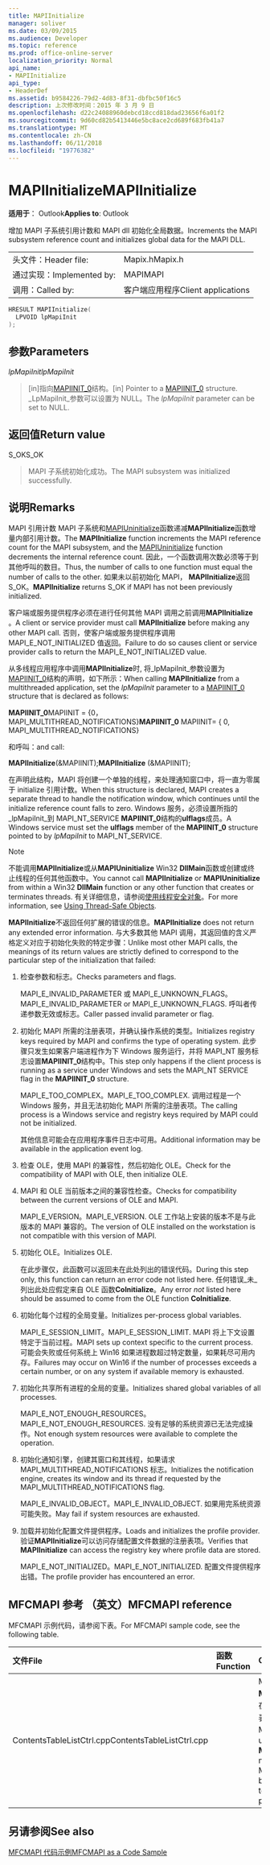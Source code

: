 ```yaml
---
title: MAPIInitialize
manager: soliver
ms.date: 03/09/2015
ms.audience: Developer
ms.topic: reference
ms.prod: office-online-server
localization_priority: Normal
api_name:
- MAPIInitialize
api_type:
- HeaderDef
ms.assetid: b9584226-79d2-4d83-8f31-dbfbc50f16c5
description: 上次修改时间：2015 年 3 月 9 日
ms.openlocfilehash: d22c24088960debcd18ccd818dad23656f6a01f2
ms.sourcegitcommit: 9d60cd82b5413446e5bc8ace2cd689f683fb41a7
ms.translationtype: MT
ms.contentlocale: zh-CN
ms.lasthandoff: 06/11/2018
ms.locfileid: "19776382"
---
```

# <a name="mapiinitialize"></a><span data-ttu-id="d0ad6-103">MAPIInitialize</span><span class="sxs-lookup"><span data-stu-id="d0ad6-103">MAPIInitialize</span></span>

  
  
<span data-ttu-id="d0ad6-104">**适用于**： Outlook</span><span class="sxs-lookup"><span data-stu-id="d0ad6-104">**Applies to**: Outlook</span></span> 
  
<span data-ttu-id="d0ad6-105">增加 MAPI 子系统引用计数和 MAPI dll 初始化全局数据。</span><span class="sxs-lookup"><span data-stu-id="d0ad6-105">Increments the MAPI subsystem reference count and initializes global data for the MAPI DLL.</span></span> 
  
|||
|:-----|:-----|
|<span data-ttu-id="d0ad6-106">头文件：</span><span class="sxs-lookup"><span data-stu-id="d0ad6-106">Header file:</span></span>  <br/> |<span data-ttu-id="d0ad6-107">Mapix.h</span><span class="sxs-lookup"><span data-stu-id="d0ad6-107">Mapix.h</span></span>  <br/> |
|<span data-ttu-id="d0ad6-108">通过实现：</span><span class="sxs-lookup"><span data-stu-id="d0ad6-108">Implemented by:</span></span>  <br/> |<span data-ttu-id="d0ad6-109">MAPI</span><span class="sxs-lookup"><span data-stu-id="d0ad6-109">MAPI</span></span>  <br/> |
|<span data-ttu-id="d0ad6-110">调用：</span><span class="sxs-lookup"><span data-stu-id="d0ad6-110">Called by:</span></span>  <br/> |<span data-ttu-id="d0ad6-111">客户端应用程序</span><span class="sxs-lookup"><span data-stu-id="d0ad6-111">Client applications</span></span>  <br/> |
   
```cpp
HRESULT MAPIInitialize(
  LPVOID lpMapiInit
);
```

## <a name="parameters"></a><span data-ttu-id="d0ad6-112">参数</span><span class="sxs-lookup"><span data-stu-id="d0ad6-112">Parameters</span></span>

 <span data-ttu-id="d0ad6-113">_lpMapiInit_</span><span class="sxs-lookup"><span data-stu-id="d0ad6-113">_lpMapiInit_</span></span>
  
> <span data-ttu-id="d0ad6-114">[in]指向[MAPIINIT_0](mapiinit_0.md)结构。</span><span class="sxs-lookup"><span data-stu-id="d0ad6-114">[in] Pointer to a [MAPIINIT_0](mapiinit_0.md) structure.</span></span> <span data-ttu-id="d0ad6-115">_LpMapiInit_参数可以设置为 NULL。</span><span class="sxs-lookup"><span data-stu-id="d0ad6-115">The  _lpMapiInit_ parameter can be set to NULL.</span></span> 
    
## <a name="return-value"></a><span data-ttu-id="d0ad6-116">返回值</span><span class="sxs-lookup"><span data-stu-id="d0ad6-116">Return value</span></span>

<span data-ttu-id="d0ad6-117">S_OK</span><span class="sxs-lookup"><span data-stu-id="d0ad6-117">S_OK</span></span> 
  
> <span data-ttu-id="d0ad6-118">MAPI 子系统初始化成功。</span><span class="sxs-lookup"><span data-stu-id="d0ad6-118">The MAPI subsystem was initialized successfully.</span></span>
    
## <a name="remarks"></a><span data-ttu-id="d0ad6-119">说明</span><span class="sxs-lookup"><span data-stu-id="d0ad6-119">Remarks</span></span>

<span data-ttu-id="d0ad6-120">MAPI 引用计数 MAPI 子系统和[MAPIUninitialize](mapiuninitialize.md)函数递减**MAPIInitialize**函数增量内部引用计数。</span><span class="sxs-lookup"><span data-stu-id="d0ad6-120">The **MAPIInitialize** function increments the MAPI reference count for the MAPI subsystem, and the [MAPIUninitialize](mapiuninitialize.md) function decrements the internal reference count.</span></span> <span data-ttu-id="d0ad6-121">因此，一个函数调用次数必须等于到其他呼叫的数目。</span><span class="sxs-lookup"><span data-stu-id="d0ad6-121">Thus, the number of calls to one function must equal the number of calls to the other.</span></span> <span data-ttu-id="d0ad6-122">如果未以前初始化 MAPI， **MAPIInitialize**返回 S_OK。</span><span class="sxs-lookup"><span data-stu-id="d0ad6-122">**MAPIInitialize** returns S_OK if MAPI has not been previously initialized.</span></span> 
  
<span data-ttu-id="d0ad6-123">客户端或服务提供程序必须在进行任何其他 MAPI 调用之前调用**MAPIInitialize** 。</span><span class="sxs-lookup"><span data-stu-id="d0ad6-123">A client or service provider must call **MAPIInitialize** before making any other MAPI call.</span></span> <span data-ttu-id="d0ad6-124">否则，使客户端或服务提供程序调用 MAPI_E_NOT_INITIALIZED 值返回。</span><span class="sxs-lookup"><span data-stu-id="d0ad6-124">Failure to do so causes client or service provider calls to return the MAPI_E_NOT_INITIALIZED value.</span></span> 
  
<span data-ttu-id="d0ad6-125">从多线程应用程序中调用**MAPIInitialize**时, 将_lpMapiInit_参数设置为[MAPIINIT_0](mapiinit_0.md)结构的声明，如下所示：</span><span class="sxs-lookup"><span data-stu-id="d0ad6-125">When calling **MAPIInitialize** from a multithreaded application, set the  _lpMapiInit_ parameter to a [MAPIINIT_0](mapiinit_0.md) structure that is declared as follows:</span></span> 
  
 <span data-ttu-id="d0ad6-126">**MAPIINIT_0**MAPIINIT = {0，MAPI_MULTITHREAD_NOTIFICATIONS}</span><span class="sxs-lookup"><span data-stu-id="d0ad6-126">**MAPIINIT_0** MAPIINIT= { 0, MAPI_MULTITHREAD_NOTIFICATIONS}</span></span> 
  
<span data-ttu-id="d0ad6-127">和呼叫：</span><span class="sxs-lookup"><span data-stu-id="d0ad6-127">and call:</span></span> 
  
 <span data-ttu-id="d0ad6-128">**MAPIInitialize**(&amp;MAPIINIT);</span><span class="sxs-lookup"><span data-stu-id="d0ad6-128">**MAPIInitialize** (&amp;MAPIINIT);</span></span> 
  
<span data-ttu-id="d0ad6-129">在声明此结构，MAPI 将创建一个单独的线程，来处理通知窗口中，将一直为零属于 initialize 引用计数。</span><span class="sxs-lookup"><span data-stu-id="d0ad6-129">When this structure is declared, MAPI creates a separate thread to handle the notification window, which continues until the initialize reference count falls to zero.</span></span> <span data-ttu-id="d0ad6-130">Windows 服务，必须设置所指的_lpMapiInit_到 MAPI_NT_SERVICE **MAPIINIT_0**结构的**ulflags**成员。</span><span class="sxs-lookup"><span data-stu-id="d0ad6-130">A Windows service must set the **ulflags** member of the **MAPIINIT_0** structure pointed to by  _lpMapiInit_ to MAPI_NT_SERVICE.</span></span> 
  
> [!NOTE]
> <span data-ttu-id="d0ad6-131">不能调用**MAPIInitialize**或从**MAPIUninitialize** Win32 **DllMain**函数或创建或终止线程的任何其他函数中。</span><span class="sxs-lookup"><span data-stu-id="d0ad6-131">You cannot call **MAPIInitialize** or **MAPIUninitialize** from within a Win32 **DllMain** function or any other function that creates or terminates threads.</span></span> <span data-ttu-id="d0ad6-132">有关详细信息，请参阅[使用线程安全对象](using-thread-safe-objects.md)。</span><span class="sxs-lookup"><span data-stu-id="d0ad6-132">For more information, see [Using Thread-Safe Objects](using-thread-safe-objects.md).</span></span> 
  
 <span data-ttu-id="d0ad6-133">**MAPIInitialize**不返回任何扩展的错误的信息。</span><span class="sxs-lookup"><span data-stu-id="d0ad6-133">**MAPIInitialize** does not return any extended error information.</span></span> <span data-ttu-id="d0ad6-134">与大多数其他 MAPI 调用，其返回值的含义严格定义对应于初始化失败的特定步骤：</span><span class="sxs-lookup"><span data-stu-id="d0ad6-134">Unlike most other MAPI calls, the meanings of its return values are strictly defined to correspond to the particular step of the initialization that failed:</span></span> 
  
1. <span data-ttu-id="d0ad6-135">检查参数和标志。</span><span class="sxs-lookup"><span data-stu-id="d0ad6-135">Checks parameters and flags.</span></span>
    
    <span data-ttu-id="d0ad6-136">MAPI_E_INVALID_PARAMETER 或 MAPI_E_UNKNOWN_FLAGS。</span><span class="sxs-lookup"><span data-stu-id="d0ad6-136">MAPI_E_INVALID_PARAMETER or MAPI_E_UNKNOWN_FLAGS.</span></span> <span data-ttu-id="d0ad6-137">呼叫者传递参数无效或标志。</span><span class="sxs-lookup"><span data-stu-id="d0ad6-137">Caller passed invalid parameter or flag.</span></span>
    
2. <span data-ttu-id="d0ad6-138">初始化 MAPI 所需的注册表项，并确认操作系统的类型。</span><span class="sxs-lookup"><span data-stu-id="d0ad6-138">Initializes registry keys required by MAPI and confirms the type of operating system.</span></span> <span data-ttu-id="d0ad6-139">此步骤只发生如果客户端进程作为下 Windows 服务运行，并将 MAPI_NT 服务标志设置**MAPIINIT_0**结构中。</span><span class="sxs-lookup"><span data-stu-id="d0ad6-139">This step only happens if the client process is running as a service under Windows and sets the MAPI_NT SERVICE flag in the **MAPIINIT_0** structure.</span></span> 
    
    <span data-ttu-id="d0ad6-140">MAPI_E_TOO_COMPLEX。</span><span class="sxs-lookup"><span data-stu-id="d0ad6-140">MAPI_E_TOO_COMPLEX.</span></span> <span data-ttu-id="d0ad6-141">调用过程是一个 Windows 服务，并且无法初始化 MAPI 所需的注册表项。</span><span class="sxs-lookup"><span data-stu-id="d0ad6-141">The calling process is a Windows service and registry keys required by MAPI could not be initialized.</span></span> 
    
    <span data-ttu-id="d0ad6-142">其他信息可能会在应用程序事件日志中可用。</span><span class="sxs-lookup"><span data-stu-id="d0ad6-142">Additional information may be available in the application event log.</span></span>
    
3. <span data-ttu-id="d0ad6-143">检查 OLE，使用 MAPI 的兼容性，然后初始化 OLE。</span><span class="sxs-lookup"><span data-stu-id="d0ad6-143">Check for the compatibility of MAPI with OLE, then initialize OLE.</span></span>
    
1. <span data-ttu-id="d0ad6-144">MAPI 和 OLE 当前版本之间的兼容性检查。</span><span class="sxs-lookup"><span data-stu-id="d0ad6-144">Checks for compatibility between the current versions of OLE and MAPI.</span></span> 
    
    <span data-ttu-id="d0ad6-145">MAPI_E_VERSION。</span><span class="sxs-lookup"><span data-stu-id="d0ad6-145">MAPI_E_VERSION.</span></span> <span data-ttu-id="d0ad6-146">OLE 工作站上安装的版本不是与此版本的 MAPI 兼容的。</span><span class="sxs-lookup"><span data-stu-id="d0ad6-146">The version of OLE installed on the workstation is not compatible with this version of MAPI.</span></span>
    
2. <span data-ttu-id="d0ad6-147">初始化 OLE。</span><span class="sxs-lookup"><span data-stu-id="d0ad6-147">Initializes OLE.</span></span> 
    
    <span data-ttu-id="d0ad6-148">在此步骤仅，此函数可以返回未在此处列出的错误代码。</span><span class="sxs-lookup"><span data-stu-id="d0ad6-148">During this step only, this function can return an error code not listed here.</span></span> <span data-ttu-id="d0ad6-149">任何错误_未_列出此处应假定来自 OLE 函数**CoInitialize**。</span><span class="sxs-lookup"><span data-stu-id="d0ad6-149">Any error  _not_ listed here should be assumed to come from the OLE function **CoInitialize**.</span></span>
    
4. <span data-ttu-id="d0ad6-150">初始化每个过程的全局变量。</span><span class="sxs-lookup"><span data-stu-id="d0ad6-150">Initializes per-process global variables.</span></span>
    
    <span data-ttu-id="d0ad6-151">MAPI_E_SESSION_LIMIT。</span><span class="sxs-lookup"><span data-stu-id="d0ad6-151">MAPI_E_SESSION_LIMIT.</span></span> <span data-ttu-id="d0ad6-152">MAPI 将上下文设置特定于当前过程。</span><span class="sxs-lookup"><span data-stu-id="d0ad6-152">MAPI sets up context specific to the current process.</span></span> <span data-ttu-id="d0ad6-153">可能会失败或任何系统上 Win16 如果进程数超过特定数量，如果耗尽可用内存。</span><span class="sxs-lookup"><span data-stu-id="d0ad6-153">Failures may occur on Win16 if the number of processes exceeds a certain number, or on any system if available memory is exhausted.</span></span>
    
5. <span data-ttu-id="d0ad6-154">初始化共享所有进程的全局的变量。</span><span class="sxs-lookup"><span data-stu-id="d0ad6-154">Initializes shared global variables of all processes.</span></span>
    
    <span data-ttu-id="d0ad6-155">MAPI_E_NOT_ENOUGH_RESOURCES。</span><span class="sxs-lookup"><span data-stu-id="d0ad6-155">MAPI_E_NOT_ENOUGH_RESOURCES.</span></span> <span data-ttu-id="d0ad6-156">没有足够的系统资源已无法完成操作。</span><span class="sxs-lookup"><span data-stu-id="d0ad6-156">Not enough system resources were available to complete the operation.</span></span>
    
6. <span data-ttu-id="d0ad6-157">初始化通知引擎，创建其窗口和其线程，如果请求 MAPI_MULTITHREAD_NOTIFICATIONS 标志。</span><span class="sxs-lookup"><span data-stu-id="d0ad6-157">Initializes the notification engine, creates its window and its thread if requested by the MAPI_MULTITHREAD_NOTIFICATIONS flag.</span></span> 
    
    <span data-ttu-id="d0ad6-158">MAPI_E_INVALID_OBJECT。</span><span class="sxs-lookup"><span data-stu-id="d0ad6-158">MAPI_E_INVALID_OBJECT.</span></span> <span data-ttu-id="d0ad6-159">如果用完系统资源可能失败。</span><span class="sxs-lookup"><span data-stu-id="d0ad6-159">May fail if system resources are exhausted.</span></span> 
    
7. <span data-ttu-id="d0ad6-160">加载并初始化配置文件提供程序。</span><span class="sxs-lookup"><span data-stu-id="d0ad6-160">Loads and initializes the profile provider.</span></span> <span data-ttu-id="d0ad6-161">验证**MAPIInitialize**可以访问存储配置文件数据的注册表项。</span><span class="sxs-lookup"><span data-stu-id="d0ad6-161">Verifies that **MAPIInitialize** can access the registry key where profile data are stored.</span></span> 
    
    <span data-ttu-id="d0ad6-162">MAPI_E_NOT_INITIALIZED。</span><span class="sxs-lookup"><span data-stu-id="d0ad6-162">MAPI_E_NOT_INITIALIZED.</span></span> <span data-ttu-id="d0ad6-163">配置文件提供程序出错。</span><span class="sxs-lookup"><span data-stu-id="d0ad6-163">The profile provider has encountered an error.</span></span> 
    
## <a name="mfcmapi-reference"></a><span data-ttu-id="d0ad6-164">MFCMAPI 参考 （英文）</span><span class="sxs-lookup"><span data-stu-id="d0ad6-164">MFCMAPI reference</span></span>

<span data-ttu-id="d0ad6-165">MFCMAPI 示例代码，请参阅下表。</span><span class="sxs-lookup"><span data-stu-id="d0ad6-165">For MFCMAPI sample code, see the following table.</span></span>
  
|<span data-ttu-id="d0ad6-166">**文件**</span><span class="sxs-lookup"><span data-stu-id="d0ad6-166">**File**</span></span>|<span data-ttu-id="d0ad6-167">**函数**</span><span class="sxs-lookup"><span data-stu-id="d0ad6-167">**Function**</span></span>|<span data-ttu-id="d0ad6-168">**Comment**</span><span class="sxs-lookup"><span data-stu-id="d0ad6-168">**Comment**</span></span>|
|:-----|:-----|:-----|
|<span data-ttu-id="d0ad6-169">ContentsTableListCtrl.cpp</span><span class="sxs-lookup"><span data-stu-id="d0ad6-169">ContentsTableListCtrl.cpp</span></span>  <br/> ||<span data-ttu-id="d0ad6-170">MFCMAPI 使用**MAPIInitialize**方法在后台线程执行一些表处理初始化 MAPI。</span><span class="sxs-lookup"><span data-stu-id="d0ad6-170">MFCMAPI uses the **MAPIInitialize** method to initialize MAPI on a background thread to do some table processing.</span></span>  <br/> |
   
## <a name="see-also"></a><span data-ttu-id="d0ad6-171">另请参阅</span><span class="sxs-lookup"><span data-stu-id="d0ad6-171">See also</span></span>



[<span data-ttu-id="d0ad6-172">MFCMAPI 代码示例</span><span class="sxs-lookup"><span data-stu-id="d0ad6-172">MFCMAPI as a Code Sample</span></span>](mfcmapi-as-a-code-sample.md)

